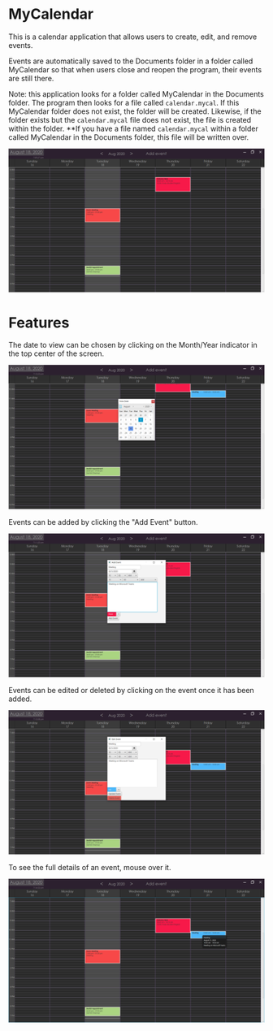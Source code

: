 # MyCalendar
This is a calendar application that allows users to create, edit, and remove events.

Events are automatically saved to the Documents folder in a folder called MyCalendar so that when users close and reopen the program, their events are still there.

Note: this application looks for a folder called MyCalendar in the Documents folder. The program then looks for a file called `calendar.mycal`. If this MyCalendar folder does not exist, the folder will be created. Likewise, if the folder exists but the `calendar.mycal` file does not exist, the file is created within the folder. **If you have a file named `calendar.mycal` within a folder called MyCalendar in the Documents folder, this file will be written over.

![MyCalendar](https://github.com/Julia-Lachenauer/MyCalendar/blob/master/media/MyCalendar.png)

# Features

The date to view can be chosen by clicking on the Month/Year indicator in the top center of the screen.

![Choose Date to View](https://github.com/Julia-Lachenauer/MyCalendar/blob/master/media/Date_Selector.png)

Events can be added by clicking the "Add Event" button.

![Add Event](https://github.com/Julia-Lachenauer/MyCalendar/blob/master/media/Add_Event.png)

Events can be edited or deleted by clicking on the event once it has been added.

![Edit Event](https://github.com/Julia-Lachenauer/MyCalendar/blob/master/media/Edit_Event.png)

To see the full details of an event, mouse over it.

![Tooltips](https://github.com/Julia-Lachenauer/MyCalendar/blob/master/media/ToolTips.png)
